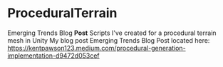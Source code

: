 # ProceduralTerrain
Emerging Trends Blog <b>Post</b>
Scripts I've created for a procedural terrain mesh in Unity
My blog post Emerging Trends Blog Post located here: https://kentpawson123.medium.com/procedural-generation-implementation-d9472d053cef
